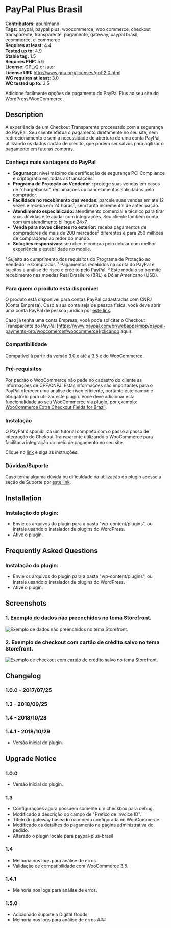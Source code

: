 # PayPal Plus Brasil #
**Contributors:** [apuhlmann](https://profiles.wordpress.org/apuhlmann)  
**Tags:** paypal, paypal plus, woocommerce, woo commerce, checkout transparente, transparente, pagamento, gateway, paypal brasil, ecommerce, e-commerce  
**Requires at least:** 4.4  
**Tested up to:** 4.9  
**Stable tag:** 1.5  
**Requires PHP:** 5.6  
**License:** GPLv2 or later  
**License URI:** http://www.gnu.org/licenses/gpl-2.0.html  
**WC requires at least:** 3.0  
**WC tested up to:** 3.5  

Adicione facilmente opções de pagamento do PayPal Plus ao seu site do WordPress/WooCommerce.

## Description ##

A experiência de um Checkout Transparente processado com a segurança do PayPal. Seu cliente efetua o pagamento diretamente no seu site, sem redirecionamento e sem a necessidade de abertura de uma conta PayPal, utilizando os dados cartão de crédito, que podem ser salvos para agilizar o pagamento em futuras compras.

### Conheça mais vantagens do PayPal ###

* **Segurança:** nível máximo de certificação de segurança PCI Compliance e criptografia em todas as transações.
* **Programa de Proteção ao Vendedor¹:** protege suas vendas em casos de “chargebacks”, reclamações ou cancelamentos solicitados pelo comprador.
* **Facilidade no recebimento das vendas:** parcele suas vendas em até 12 vezes e receba em 24 horas², sem tarifa incremental de antecipação.
* **Atendimento especializado:** atendimento comercial e técnico para tirar suas dúvidas e te ajudar com integrações. Seu cliente também conta com um atendimento bilíngue 24x7.
* **Venda para novos clientes no exterior:** receba pagamentos de compradores de mais de 200 mercados³ diferentes e para 250 milhões de compradores ao redor do mundo.
* **Soluções responsivas:** seu cliente compra pelo celular com melhor experiência e estabilidade no mobile.

¹ Sujeito ao cumprimento dos requisitos do Programa de Proteção ao Vendedor e Comprador.
² Pagamentos recebidos na conta do PayPal e sujeitos a análise de risco e crédito pelo PayPal.
³ Este módulo só permite recebimento nas moedas Real Brasileiro (BRL) e Dólar Americano (USD).

### Para quem o produto está disponível ###

O produto está disponível para contas PayPal cadastradas com CNPJ (Conta Empresa). Caso a sua conta seja de pessoa física, você deve abrir uma conta PayPal de pessoa jurídica por [este link](https://www.paypal.com/bizsignup/).

Caso já tenha uma conta Empresa, você pode solicitar o Checkout Transparente do PayPal [https://www.paypal.com/br/webapps/mpp/paypal-payments-pro/woocomerce#woocommerce](clicando aqui).

### Compatibilidade ###

Compatível à partir da versão 3.0.x até a 3.5.x do WooCommerce.

### Pré-requisitos ###

Por padrão o WooCommerce não pede no cadastro do cliente as informações de CPF/CNPJ. Estas informações são importantes para o PayPal oferecer uma análise de risco eficiente, portanto este campo é obrigatório para utilizar este plugin.
Você deve adicionar esta funcionalidade ao seu WooCommerce via plugin, por exemplo: [WooCommerce Extra Checkout Fields for Brazil](http://wordpress.org/plugins/woocommerce-extra-checkout-fields-for-brazil/).

### Instalação ###

O PayPal disponibiliza um tutorial completo com o passo a passo de integração do Chekout Transparente utilizando o WooCommerce para facilitar a integração do meio de pagamento no seu site.

Clique no [link](https://www.paypal.com/br/webapps/mpp/paypal-payments-pro/woocomerce) e siga as instruções.

### Dúvidas/Suporte ###

Caso tenha alguma dúvida ou dificuldade na utilização do plugin acesse a seção de Suporte por [este link](https://wordpress.org/support/plugin/paypal-plus-brasil).

## Installation ##

### Instalação do plugin: ###

* Envie os arquivos do plugin para a pasta "wp-content/plugins", ou instale usando o instalador de plugins do WordPress.
* Ative o plugin.

## Frequently Asked Questions ##

### Instalação do plugin: ###

* Envie os arquivos do plugin para a pasta "wp-content/plugins", ou instale usando o instalador de plugins do WordPress.
* Ative o plugin.

## Screenshots ##

### 1. Exemplo de dados não preenchidos no tema Storefront. ###
![Exemplo de dados não preenchidos no tema Storefront.](http://ps.w.org/paypal-plus-brasil/assets/screenshot-1.jpg)

### 2. Exemplo de checkout com cartão de crédito salvo no tema Storefront. ###
![Exemplo de checkout com cartão de crédito salvo no tema Storefront.](http://ps.w.org/paypal-plus-brasil/assets/screenshot-2.jpg)


## Changelog ##

### 1.0.0 - 2017/07/25 ###

### 1.3 - 2018/09/25 ###

### 1.4 - 2018/10/28 ###

### 1.4.1 - 2018/10/29 ###

* Versão inicial do plugin.

## Upgrade Notice ##

### 1.0.0 ###

* Versão inicial do plugin.

### 1.3 ###

* Configurações agora possuem somente um checkbox para debug.
* Modificado a descrição do campo de "Prefixo de Invoice ID".
* Título do gateway baseado na moeda configurada no WooCommerce.
* Modificado os detalhes do pagamento na página administrativa do pedido.
* Alterado o plugin locale para paypal-plus-brasil

### 1.4 ###

* Melhoria nos logs para análise de erros.
* Validação de compatibilidade com WooCommerce 3.5.

### 1.4.1 ###

* Melhoria nos logs para análise de erros.

### 1.5.0

* Adicionado suporte a Digital Goods.
* Melhoria nos logs para análise de erros.###